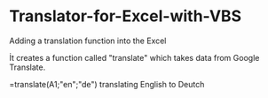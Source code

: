 # Translator-for-Excel-with-VBS
Adding a translation function into the Excel

İt creates a function called "translate" which takes data from Google Translate.

=translate(A1;"en";"de") translating English to Deutch
